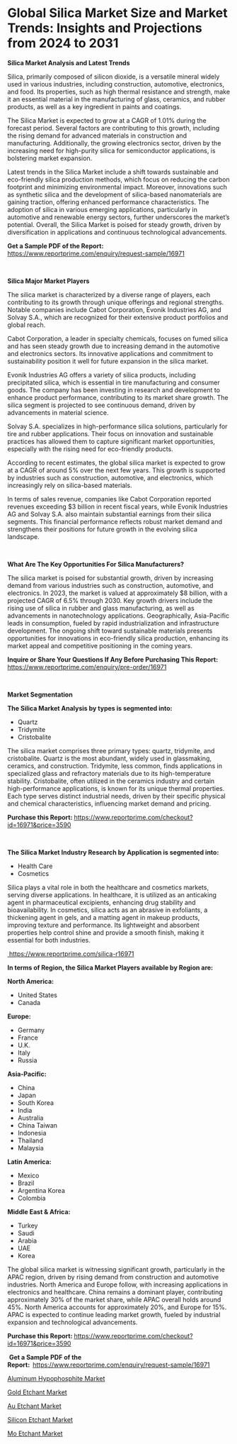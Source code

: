 <p><h1>Global Silica Market Size and Market Trends: Insights and Projections from 2024 to 2031</h1></p><p><strong>Silica Market Analysis and Latest Trends</strong></p>
<p><p>Silica, primarily composed of silicon dioxide, is a versatile mineral widely used in various industries, including construction, automotive, electronics, and food. Its properties, such as high thermal resistance and strength, make it an essential material in the manufacturing of glass, ceramics, and rubber products, as well as a key ingredient in paints and coatings.</p><p>The Silica Market is expected to grow at a CAGR of 1.01% during the forecast period. Several factors are contributing to this growth, including the rising demand for advanced materials in construction and manufacturing. Additionally, the growing electronics sector, driven by the increasing need for high-purity silica for semiconductor applications, is bolstering market expansion.</p><p>Latest trends in the Silica Market include a shift towards sustainable and eco-friendly silica production methods, which focus on reducing the carbon footprint and minimizing environmental impact. Moreover, innovations such as synthetic silica and the development of silica-based nanomaterials are gaining traction, offering enhanced performance characteristics. The adoption of silica in various emerging applications, particularly in automotive and renewable energy sectors, further underscores the market’s potential. Overall, the Silica Market is poised for steady growth, driven by diversification in applications and continuous technological advancements.</p></p>
<p><strong>Get a Sample PDF of the Report:&nbsp;</strong> <a href="https://www.reportprime.com/enquiry/request-sample/16971?utm_campaign=2010&utm_medium=2&utm_source=Github&utm_content=ia&utm_term=24122024&utm_id=silica">https://www.reportprime.com/enquiry/request-sample/16971</a></p>
<p>&nbsp;</p>
<p><strong>Silica Major Market Players</strong></p>
<p><p>The silica market is characterized by a diverse range of players, each contributing to its growth through unique offerings and regional strengths. Notable companies include Cabot Corporation, Evonik Industries AG, and Solvay S.A., which are recognized for their extensive product portfolios and global reach.</p><p>Cabot Corporation, a leader in specialty chemicals, focuses on fumed silica and has seen steady growth due to increasing demand in the automotive and electronics sectors. Its innovative applications and commitment to sustainability position it well for future expansion in the silica market.</p><p>Evonik Industries AG offers a variety of silica products, including precipitated silica, which is essential in tire manufacturing and consumer goods. The company has been investing in research and development to enhance product performance, contributing to its market share growth. The silica segment is projected to see continuous demand, driven by advancements in material science.</p><p>Solvay S.A. specializes in high-performance silica solutions, particularly for tire and rubber applications. Their focus on innovation and sustainable practices has allowed them to capture significant market opportunities, especially with the rising need for eco-friendly products.</p><p>According to recent estimates, the global silica market is expected to grow at a CAGR of around 5% over the next few years. This growth is supported by industries such as construction, automotive, and electronics, which increasingly rely on silica-based materials.</p><p>In terms of sales revenue, companies like Cabot Corporation reported revenues exceeding $3 billion in recent fiscal years, while Evonik Industries AG and Solvay S.A. also maintain substantial earnings from their silica segments. This financial performance reflects robust market demand and strengthens their positions for future growth in the evolving silica landscape.</p></p>
<p>&nbsp;</p>
<p><strong>What Are The Key Opportunities For Silica Manufacturers?</strong></p>
<p><p>The silica market is poised for substantial growth, driven by increasing demand from various industries such as construction, automotive, and electronics. In 2023, the market is valued at approximately $8 billion, with a projected CAGR of 6.5% through 2030. Key growth drivers include the rising use of silica in rubber and glass manufacturing, as well as advancements in nanotechnology applications. Geographically, Asia-Pacific leads in consumption, fueled by rapid industrialization and infrastructure development. The ongoing shift toward sustainable materials presents opportunities for innovations in eco-friendly silica production, enhancing its market appeal and competitive positioning in the coming years.</p></p>
<p><strong>Inquire or Share Your Questions If Any Before Purchasing This Report:</strong> <a href="https://www.reportprime.com/enquiry/pre-order/16971?utm_campaign=2010&utm_medium=2&utm_source=Github&utm_content=ia&utm_term=24122024&utm_id=silica">https://www.reportprime.com/enquiry/pre-order/16971</a></p>
<p>&nbsp;</p>
<p><strong>Market Segmentation</strong></p>
<p><strong>The Silica Market Analysis by types is segmented into:</strong></p>
<p><ul><li>Quartz</li><li>Tridymite</li><li>Cristobalite</li></ul></p>
<p><p>The silica market comprises three primary types: quartz, tridymite, and cristobalite. Quartz is the most abundant, widely used in glassmaking, ceramics, and construction. Tridymite, less common, finds applications in specialized glass and refractory materials due to its high-temperature stability. Cristobalite, often utilized in the ceramics industry and certain high-performance applications, is known for its unique thermal properties. Each type serves distinct industrial needs, driven by their specific physical and chemical characteristics, influencing market demand and pricing.</p></p>
<p><strong>Purchase this Report:&nbsp;</strong><a href="https://www.reportprime.com/checkout?id=16971&price=3590&utm_campaign=2010&utm_medium=2&utm_source=Github&utm_content=ia&utm_term=24122024&utm_id=silica">https://www.reportprime.com/checkout?id=16971&price=3590</a></p>
<p>&nbsp;</p>
<p><strong>The Silica Market Industry Research by Application is segmented into:</strong></p>
<p><ul><li>Health Care</li><li>Cosmetics</li></ul></p>
<p><p>Silica plays a vital role in both the healthcare and cosmetics markets, serving diverse applications. In healthcare, it is utilized as an anticaking agent in pharmaceutical excipients, enhancing drug stability and bioavailability. In cosmetics, silica acts as an abrasive in exfoliants, a thickening agent in gels, and a matting agent in makeup products, improving texture and performance. Its lightweight and absorbent properties help control shine and provide a smooth finish, making it essential for both industries.</p></p>
<p><a href="https://www.reportprime.com/silica-r16971?utm_campaign=2010&utm_medium=2&utm_source=Github&utm_content=ia&utm_term=24122024&utm_id=silica">&nbsp;https://www.reportprime.com/silica-r16971</a></p>
<p><strong>In terms of Region, the Silica Market Players available by Region are:</strong></p>
<p>
    <p> <strong> North America: </strong>
        <ul>
            <li>United States</li>
            <li>Canada</li>
        </ul>
        </p> 
    <p> <strong> Europe: </strong>
        <ul>
            <li>Germany</li>
            <li>France</li>
            <li>U.K.</li>
            <li>Italy</li>
            <li>Russia</li>
        </ul>
        </p> 
    <p> <strong> Asia-Pacific: </strong>
        <ul>
            <li>China</li>
            <li>Japan</li>
            <li>South Korea</li>
            <li>India</li>
            <li>Australia</li>
            <li>China Taiwan</li>
            <li>Indonesia</li>
            <li>Thailand</li>
            <li>Malaysia</li>
        </ul>
        </p> 
    <p> <strong> Latin America: </strong>
        <ul>
            <li>Mexico</li>
            <li>Brazil</li>
            <li>Argentina Korea</li>
            <li>Colombia</li>
        </ul>
        </p> 
    <p> <strong> Middle East & Africa: </strong>
        <ul>
            <li>Turkey</li>
            <li>Saudi</li>
            <li>Arabia</li>
            <li>UAE</li>
            <li>Korea</li>
        </ul>
    </p>
    </p>
<p><p>The global silica market is witnessing significant growth, particularly in the APAC region, driven by rising demand from construction and automotive industries. North America and Europe follow, with increasing applications in electronics and healthcare. China remains a dominant player, contributing approximately 30% of the market share, while APAC overall holds around 45%. North America accounts for approximately 20%, and Europe for 15%. APAC is expected to continue leading market growth, fueled by industrial expansion and technological advancements.</p></p>
<p><strong>Purchase this Report: </strong><a href="https://www.reportprime.com/checkout?id=16971&price=3590&utm_campaign=2010&utm_medium=2&utm_source=Github&utm_content=ia&utm_term=24122024&utm_id=silica">https://www.reportprime.com/checkout?id=16971&price=3590</a></p>
<p>&nbsp;<strong>Get a Sample PDF of the Report:&nbsp;&nbsp;</strong><a href="https://www.reportprime.com/enquiry/request-sample/16971?utm_campaign=2010&utm_medium=2&utm_source=Github&utm_content=ia&utm_term=24122024&utm_id=silica">https://www.reportprime.com/enquiry/request-sample/16971</a></p>
<p><strong></strong></p>
<p><p><a href="https://www.linkedin.com/pulse/a-mkt-nova-vc8zf?utm_campaign=2010&utm_medium=2&utm_source=Github&utm_content=ia&utm_term=24122024&utm_id=silica">Aluminum Hypophosphite Market</a></p><p><a href="https://www.linkedin.com/pulse/gold-etchant-market-size-growth-type-application-region-forecasted-2nj9f?utm_campaign=2010&utm_medium=2&utm_source=Github&utm_content=ia&utm_term=24122024&utm_id=silica">Gold Etchant Market</a></p><p><a href="https://www.linkedin.com/pulse/a-mkt-nova-vc8zf?utm_campaign=2010&utm_medium=2&utm_source=Github&utm_content=ia&utm_term=24122024&utm_id=silica">Au Etchant Market</a></p><p><a href="https://www.linkedin.com/pulse/based-insight-dial-vnq0f?utm_campaign=2010&utm_medium=2&utm_source=Github&utm_content=ia&utm_term=24122024&utm_id=silica">Silicon Etchant Market</a></p><p><a href="https://www.linkedin.com/pulse/c-glance-reports-anmec?utm_campaign=2010&utm_medium=2&utm_source=Github&utm_content=ia&utm_term=24122024&utm_id=silica">Mo Etchant Market</a></p></p>
